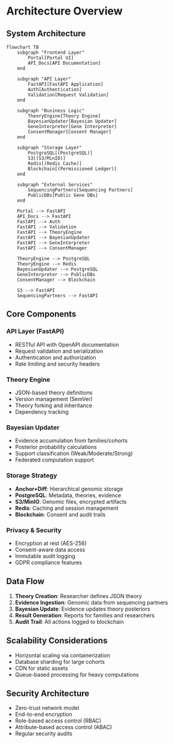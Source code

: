 # Architecture Overview

## System Architecture

```mermaid
flowchart TB
    subgraph "Frontend Layer"
        Portal[Portal UI]
        API_Docs[API Documentation]
    end
    
    subgraph "API Layer"
        FastAPI[FastAPI Application]
        Auth[Authentication]
        Validation[Request Validation]
    end
    
    subgraph "Business Logic"
        TheoryEngine[Theory Engine]
        BayesianUpdater[Bayesian Updater]
        GeneInterpreter[Gene Interpreter]
        ConsentManager[Consent Manager]
    end
    
    subgraph "Storage Layer"
        PostgreSQL[(PostgreSQL)]
        S3[(S3/MinIO)]
        Redis[(Redis Cache)]
        Blockchain[(Permissioned Ledger)]
    end
    
    subgraph "External Services"
        SequencingPartners[Sequencing Partners]
        PublicDBs[Public Gene DBs]
    end
    
    Portal --> FastAPI
    API_Docs --> FastAPI
    FastAPI --> Auth
    FastAPI --> Validation
    FastAPI --> TheoryEngine
    FastAPI --> BayesianUpdater
    FastAPI --> GeneInterpreter
    FastAPI --> ConsentManager
    
    TheoryEngine --> PostgreSQL
    TheoryEngine --> Redis
    BayesianUpdater --> PostgreSQL
    GeneInterpreter --> PublicDBs
    ConsentManager --> Blockchain
    
    S3 --> FastAPI
    SequencingPartners --> FastAPI
```

## Core Components

### API Layer (FastAPI)
- RESTful API with OpenAPI documentation
- Request validation and serialization
- Authentication and authorization
- Rate limiting and security headers

### Theory Engine
- JSON-based theory definitions
- Version management (SemVer)
- Theory forking and inheritance
- Dependency tracking

### Bayesian Updater
- Evidence accumulation from families/cohorts
- Posterior probability calculations
- Support classification (Weak/Moderate/Strong)
- Federated computation support

### Storage Strategy
- **Anchor+Diff**: Hierarchical genomic storage
- **PostgreSQL**: Metadata, theories, evidence
- **S3/MinIO**: Genomic files, encrypted artifacts
- **Redis**: Caching and session management
- **Blockchain**: Consent and audit trails

### Privacy & Security
- Encryption at rest (AES-256)
- Consent-aware data access
- Immutable audit logging
- GDPR compliance features

## Data Flow

1. **Theory Creation**: Researcher defines JSON theory
2. **Evidence Ingestion**: Genomic data from sequencing partners
3. **Bayesian Update**: Evidence updates theory posteriors
4. **Result Generation**: Reports for families and researchers
5. **Audit Trail**: All actions logged to blockchain

## Scalability Considerations
- Horizontal scaling via containerization
- Database sharding for large cohorts
- CDN for static assets
- Queue-based processing for heavy computations

## Security Architecture
- Zero-trust network model
- End-to-end encryption
- Role-based access control (RBAC)
- Attribute-based access control (ABAC)
- Regular security audits